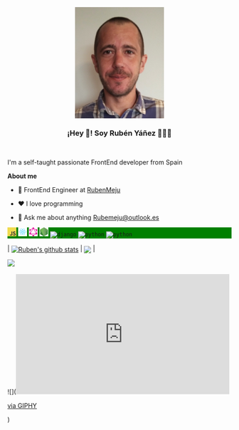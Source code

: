<p align="center" width="300">
   <img align="center" width="200" src="./yo.jpg" />
   <h3 align="center">¡Hey 👋! Soy Rubén Yáñez 👨🏻‍💻</h3>
</p>
<br />

I'm a self-taught passionate FrontEnd developer from Spain

**About me**

- 💼 FrontEnd Engineer at [RubenMeju](http://rubenyanez.com/)

- ❤️ I love programming

- 💬 Ask me about anything Rubemeju@outlook.es

<div style="background:green">
<code><img height="20" alt="javascript" src="https://raw.githubusercontent.com/github/explore/80688e429a7d4ef2fca1e82350fe8e3517d3494d/topics/javascript/javascript.png"></code>
<code><img height="20" alt="react" src="https://raw.githubusercontent.com/github/explore/80688e429a7d4ef2fca1e82350fe8e3517d3494d/topics/react/react.png"></code>
<code><img height="20" alt="graphql" src="https://raw.githubusercontent.com/github/explore/5c058a388828bb5fde0bcafd4bc867b5bb3f26f3/topics/graphql/graphql.png"></code>
<code><img height="20" alt="nodejs" src="https://raw.githubusercontent.com/github/explore/80688e429a7d4ef2fca1e82350fe8e3517d3494d/topics/nodejs/nodejs.png"></code>    
<code><img height="20" alt="django" src="https://avatars.githubusercontent.com/u/27804?s=200&v=4"></code>    
<code><img height="20" alt="python" src="https://avatars.githubusercontent.com/u/1525981?s=200&v=4"></code>    
<code><img height="20" alt="python" src="https://camo.githubusercontent.com/e1e113df83e7731fdb90f6f0ab2eeb155fd1b48c27d99814dcf1c23c0acdc6a2/68747470733a2f2f6173736574732e76657263656c2e636f6d2f696d6167652f75706c6f61642f76313636323133303535392f6e6578746a732f49636f6e5f6461726b5f6261636b67726f756e642e706e67"></code>    
</div>




| <a href="https://github.com/rubenmeju/github-readme-stats"><img align="center" src="https://github-readme-stats.vercel.app/api?username=rubenmeju&show_icons=true&include_all_commits=true&theme=buefy&hide_border=true" alt="Ruben's github stats" /></a> | <a href="https://github.com/rubenmeju/github-readme-stats"><img align="center" src="https://github-readme-stats.vercel.app/api/top-langs/?username=rubenmeju&layout=compact&theme=buefy&hide_border=true" /></a> |

![](https://github.com/mscoutermarsh/mscoutermarsh/blob/master/teeter.gif?raw=true)

![](<iframe src="https://giphy.com/embed/LMcB8XospGZO8UQq87" width="480" height="270" frameBorder="0" class="giphy-embed" allowFullScreen></iframe><p><a href="https://giphy.com/gifs/Pluralsight-girl-woman-pluralsight-LMcB8XospGZO8UQq87">via GIPHY</a></p>)
